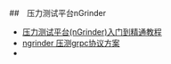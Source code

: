 ##　压力测试平台nGrinder
- [压力测试平台(nGrinder)入门到精通教程](https://www.jianshu.com/p/07cc702069ec)
- [ngrinder 压测grpc协议方案](https://blog.csdn.net/keny88888/article/details/80988706)
- []()